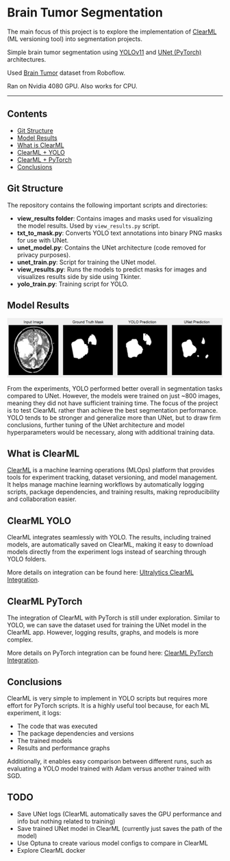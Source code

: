 # Brain Tumor Segmentation
The main focus of this project is to explore the implementation of [ClearML](https://clear.ml) (ML versioning tool) into segmentation projects.

Simple brain tumor segmentation using [YOLOv11](https://github.com/ultralytics/ultralytics) and [UNet (PyTorch)](https://pytorch.org) architectures.

Used [Brain Tumor](https://universe.roboflow.com/instant-8qfjt/brain-tumor-yzzav-gfuc5) dataset from Roboflow.

Ran on Nvidia 4080 GPU. Also works for CPU.

---

## Contents
- [Git Structure](#git-structure)
- [Model Results](#model-results)
- [What is ClearML](#what-is-clearml)
- [ClearML + YOLO](#clearml-yolo)
- [ClearML + PyTorch](#clearml-pytorch)
- [Conclusions](#conclusions)

## Git Structure
The repository contains the following important scripts and directories:

- **view_results folder**: Contains images and masks used for visualizing the model results. Used by `view_results.py` script.
- **txt_to_mask.py**: Converts YOLO text annotations into binary PNG masks for use with UNet.
- **unet_model.py**: Contains the UNet architecture (code removed for privacy purposes).
- **unet_train.py**: Script for training the UNet model.
- **view_results.py**: Runs the models to predict masks for images and visualizes results side by side using Tkinter.
- **yolo_train.py**: Training script for YOLO.

## Model Results
![Model Comparison](view_results/result.png)

From the experiments, YOLO performed better overall in segmentation tasks compared to UNet. However, the models were trained on just ~800 images, meaning they did not have sufficient training time. The focus of the project is to test ClearML rather than achieve the best segmentation performance. YOLO tends to be stronger and generalize more than UNet, but to draw firm conclusions, further tuning of the UNet architecture and model hyperparameters would be necessary, along with additional training data.

## What is ClearML
[ClearML](https://clear.ml) is a machine learning operations (MLOps) platform that provides tools for experiment tracking, dataset versioning, and model management. It helps manage machine learning workflows by automatically logging scripts, package dependencies, and training results, making reproducibility and collaboration easier.

## ClearML YOLO
ClearML integrates seamlessly with YOLO. The results, including trained models, are automatically saved on ClearML, making it easy to download models directly from the experiment logs instead of searching through YOLO folders. 

More details on integration can be found here: [Ultralytics ClearML Integration](https://docs.ultralytics.com/integrations/clearml/).

## ClearML PyTorch
The integration of ClearML with PyTorch is still under exploration. Similar to YOLO, we can save the dataset used for training the UNet model in the ClearML app. However, logging results, graphs, and models is more complex.

More details on PyTorch integration can be found here: [ClearML PyTorch Integration](https://clear.ml/docs/latest/docs/integrations/pytorch).

## Conclusions
ClearML is very simple to implement in YOLO scripts but requires more effort for PyTorch scripts. It is a highly useful tool because, for each ML experiment, it logs:

- The code that was executed
- The package dependencies and versions
- The trained models
- Results and performance graphs

Additionally, it enables easy comparison between different runs, such as evaluating a YOLO model trained with Adam versus another trained with SGD.

## TODO
- Save UNet logs (ClearML automatically saves the GPU performance and info but nothing related to training)
- Save trained UNet model in ClearML (currently just saves the path of the model)
- Use Optuna to create various model configs to compare in ClearML
- Explore ClearML docker
